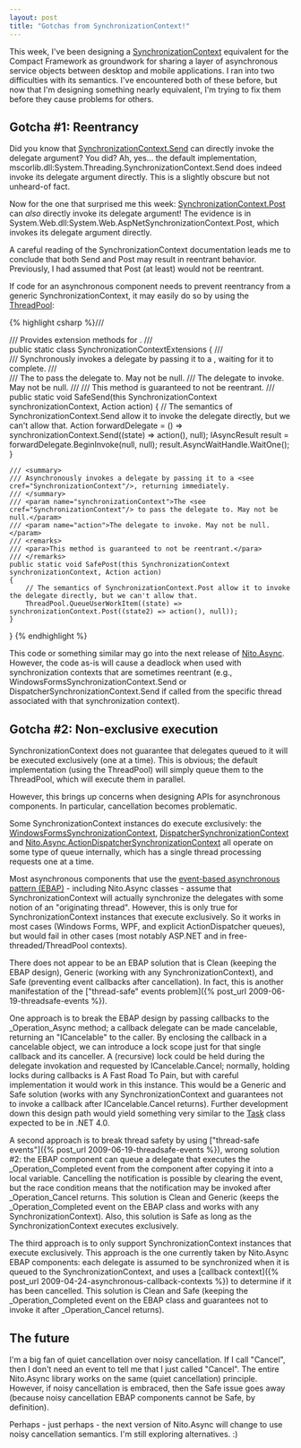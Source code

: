 ```yaml
---
layout: post
title: "Gotchas from SynchronizationContext!"
---
```

This week, I've been designing a [SynchronizationContext](http://msdn.microsoft.com/en-us/library/system.threading.synchronizationcontext.aspx) equivalent for the Compact Framework as groundwork for sharing a layer of asynchronous service objects between desktop and mobile applications. I ran into two difficulties with its semantics. I've encountered both of these before, but now that I'm designing something nearly equivalent, I'm trying to fix them before they cause problems for others.



## Gotcha #1: Reentrancy

Did you know that [SynchronizationContext.Send](http://msdn.microsoft.com/en-us/library/system.threading.synchronizationcontext.send.aspx) can directly invoke the delegate argument? You did? Ah, yes... the default implementation, mscorlib.dll:System.Threading.SynchronizationContext.Send does indeed invoke its delegate argument directly. This is a slightly obscure but not unheard-of fact.



Now for the one that surprised me this week: [SynchronizationContext.Post](http://msdn.microsoft.com/en-us/library/system.threading.synchronizationcontext.post.aspx) can _also_ directly invoke its delegate argument! The evidence is in System.Web.dll:System.Web.AspNetSynchronizationContext.Post, which invokes its delegate argument directly.



A careful reading of the SynchronizationContext documentation leads me to conclude that both Send and Post may result in reentrant behavior. Previously, I had assumed that Post (at least) would not be reentrant.



If code for an asynchronous component needs to prevent reentrancy from a generic SynchronizationContext, it may easily do so by using the [ThreadPool](http://msdn.microsoft.com/en-us/library/system.threading.threadpool.aspx):



{% highlight csharp %}/// <summary>
/// Provides extension methods for <see cref="SynchronizationContext"/>.
/// </summary>
public static class SynchronizationContextExtensions
{
    /// <summary>
    /// Synchronously invokes a delegate by passing it to a <see cref="SynchronizationContext"/>, waiting for it to complete.
    /// </summary>
    /// <param name="synchronizationContext">The <see cref="SynchronizationContext"/> to pass the delegate to. May not be null.</param>
    /// <param name="action">The delegate to invoke. May not be null.</param>
    /// <remarks>
    /// <para>This method is guaranteed to not be reentrant.</para>
    /// </remarks>
    public static void SafeSend(this SynchronizationContext synchronizationContext, Action action)
    {
        // The semantics of SynchronizationContext.Send allow it to invoke the delegate directly, but we can't allow that.
        Action forwardDelegate = () => synchronizationContext.Send((state) => action(), null);
        IAsyncResult result = forwardDelegate.BeginInvoke(null, null);
        result.AsyncWaitHandle.WaitOne();
    }

    /// <summary>
    /// Asynchronously invokes a delegate by passing it to a <see cref="SynchronizationContext"/>, returning immediately.
    /// </summary>
    /// <param name="synchronizationContext">The <see cref="SynchronizationContext"/> to pass the delegate to. May not be null.</param>
    /// <param name="action">The delegate to invoke. May not be null.</param>
    /// <remarks>
    /// <para>This method is guaranteed to not be reentrant.</para>
    /// </remarks>
    public static void SafePost(this SynchronizationContext synchronizationContext, Action action)
    {
        // The semantics of SynchronizationContext.Post allow it to invoke the delegate directly, but we can't allow that.
        ThreadPool.QueueUserWorkItem((state) => synchronizationContext.Post((state2) => action(), null));
    }
}
{% endhighlight %}

This code or something similar may go into the next release of [Nito.Async](http://www.codeplex.com/NitoAsync). However, the code as-is will cause a deadlock when used with synchronization contexts that are sometimes reentrant (e.g., WindowsFormsSynchronizationContext.Send or DispatcherSynchronizationContext.Send if called from the specific thread associated with that synchronization context).



## Gotcha #2: Non-exclusive execution

SynchronizationContext does not guarantee that delegates queued to it will be executed exclusively (one at a time). This is obvious; the default implementation (using the ThreadPool) will simply queue them to the ThreadPool, which will execute them in parallel.



However, this brings up concerns when designing APIs for asynchronous components. In particular, cancellation becomes problematic.



Some SynchronizationContext instances do execute exclusively: the [WindowsFormsSynchronizationContext](http://msdn.microsoft.com/en-us/library/system.windows.forms.windowsformssynchronizationcontext.aspx), [DispatcherSynchronizationContext](http://msdn.microsoft.com/en-us/library/system.windows.threading.dispatchersynchronizationcontext.aspx) and [Nito.Async.ActionDispatcherSynchronizationContext](http://www.codeplex.com/NitoAsync) all operate on some type of queue internally, which has a single thread processing requests one at a time.



Most asynchronous components that use the [event-based asynchronous pattern (EBAP)](http://msdn.microsoft.com/en-us/library/wewwczdw.aspx) - including Nito.Async classes - assume that SynchronizationContext will actually synchronize the delegates with some notion of an "originating thread". However, this is only true for SynchronizationContext instances that execute exclusively. So it works in most cases (Windows Forms, WPF, and explicit ActionDispatcher queues), but would fail in other cases (most notably ASP.NET and in free-threaded/ThreadPool contexts).



There does not appear to be an EBAP solution that is Clean (keeping the EBAP design), Generic (working with any SynchronizationContext), and Safe (preventing event callbacks after cancellation). In fact, this is another manifestation of the ["thread-safe" events problem]({% post_url 2009-06-19-threadsafe-events %}).



One approach is to break the EBAP design by passing callbacks to the _Operation_Async method; a callback delegate can be made cancelable, returning an "ICancelable" to the caller. By enclosing the callback in a cancelable object, we can introduce a lock scope just for that single callback and its canceller. A (recursive) lock could be held during the delegate invokation and requested by ICancelable.Cancel; normally, holding locks during callbacks is A Fast Road To Pain, but with careful implementation it would work in this instance. This would be a Generic and Safe solution (works with any SynchronizationContext and guarantees not to invoke a callback after ICancelable.Cancel returns). Further development down this design path would yield something very similar to the [Task](http://msdn.microsoft.com/en-us/library/system.threading.tasks.task(VS.100).aspx) class expected to be in .NET 4.0.



A second approach is to break thread safety by using ["thread-safe events"]({% post_url 2009-06-19-threadsafe-events %}), wrong solution #2: the EBAP component can queue a delegate that executes the _Operation_Completed event from the component after copying it into a local variable. Cancelling the notification is possible by clearing the event, but the race condition means that the notification may be invoked after _Operation_Cancel returns. This solution is Clean and Generic (keeps the _Operation_Completed event on the EBAP class and works with any SynchronizationContext). Also, this solution is Safe as long as the SynchronizationContext executes exclusively.



The third approach is to only support SynchronizationContext instances that execute exclusively. This approach is the one currently taken by Nito.Async EBAP components: each delegate is assumed to be synchronized when it is queued to the SynchronizationContext, and uses a [callback context]({% post_url 2009-04-24-asynchronous-callback-contexts %}) to determine if it has been cancelled. This solution is Clean and Safe (keeping the _Operation_Completed event on the EBAP class and guarantees not to invoke it after _Operation_Cancel returns).



## The future

I'm a big fan of quiet cancellation over noisy cancellation. If I call "Cancel", then I don't need an event to tell me that I just called "Cancel". The entire Nito.Async library works on the same (quiet cancellation) principle. However, if noisy cancellation is embraced, then the Safe issue goes away (because noisy cancellation EBAP components cannot be Safe, by definition).



Perhaps - just perhaps - the next version of Nito.Async will change to use noisy cancellation semantics. I'm still exploring alternatives. :)

